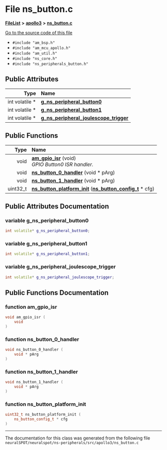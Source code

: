 

# File ns\_button.c



[**FileList**](files.md) **>** [**apollo3**](dir_96b1dd14f5e69a1b588911fee16f56b3.md) **>** [**ns\_button.c**](apollo3_2ns__button_8c.md)

[Go to the source code of this file](apollo3_2ns__button_8c_source.md)



* `#include "am_bsp.h"`
* `#include "am_mcu_apollo.h"`
* `#include "am_util.h"`
* `#include "ns_core.h"`
* `#include "ns_peripherals_button.h"`





















## Public Attributes

| Type | Name |
| ---: | :--- |
|  int volatile \* | [**g\_ns\_peripheral\_button0**](#variable-g_ns_peripheral_button0)  <br> |
|  int volatile \* | [**g\_ns\_peripheral\_button1**](#variable-g_ns_peripheral_button1)  <br> |
|  int volatile \* | [**g\_ns\_peripheral\_joulescope\_trigger**](#variable-g_ns_peripheral_joulescope_trigger)  <br> |
















## Public Functions

| Type | Name |
| ---: | :--- |
|  void | [**am\_gpio\_isr**](#function-am_gpio_isr) (void) <br>_GPIO Button0 ISR handler._  |
|  void | [**ns\_button\_0\_handler**](#function-ns_button_0_handler) (void \* pArg) <br> |
|  void | [**ns\_button\_1\_handler**](#function-ns_button_1_handler) (void \* pArg) <br> |
|  uint32\_t | [**ns\_button\_platform\_init**](#function-ns_button_platform_init) ([**ns\_button\_config\_t**](structns__button__config__t.md) \* cfg) <br> |




























## Public Attributes Documentation




### variable g\_ns\_peripheral\_button0 

```C++
int volatile* g_ns_peripheral_button0;
```






### variable g\_ns\_peripheral\_button1 

```C++
int volatile* g_ns_peripheral_button1;
```






### variable g\_ns\_peripheral\_joulescope\_trigger 

```C++
int volatile* g_ns_peripheral_joulescope_trigger;
```



## Public Functions Documentation




### function am\_gpio\_isr 

```C++
void am_gpio_isr (
    void
) 
```






### function ns\_button\_0\_handler 

```C++
void ns_button_0_handler (
    void * pArg
) 
```






### function ns\_button\_1\_handler 

```C++
void ns_button_1_handler (
    void * pArg
) 
```






### function ns\_button\_platform\_init 

```C++
uint32_t ns_button_platform_init (
    ns_button_config_t * cfg
) 
```




------------------------------
The documentation for this class was generated from the following file `neuralSPOT/neuralspot/ns-peripherals/src/apollo3/ns_button.c`

